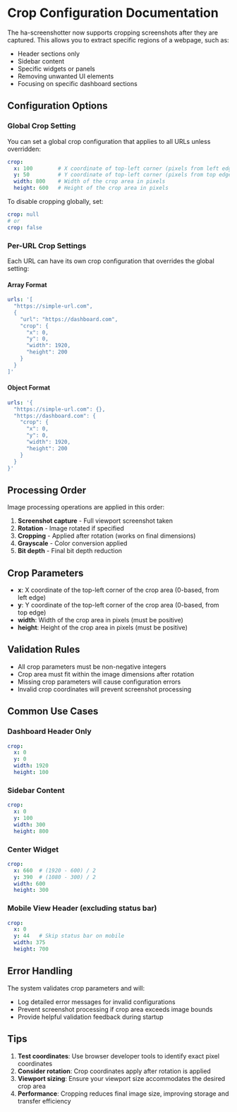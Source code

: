 # Crop Configuration Documentation

The ha-screenshotter now supports cropping screenshots after they are captured. This allows you to extract specific regions of a webpage, such as:

- Header sections only
- Sidebar content
- Specific widgets or panels
- Removing unwanted UI elements
- Focusing on specific dashboard sections

## Configuration Options

### Global Crop Setting

You can set a global crop configuration that applies to all URLs unless overridden:

```yaml
crop:
  x: 100        # X coordinate of top-left corner (pixels from left edge)
  y: 50         # Y coordinate of top-left corner (pixels from top edge) 
  width: 800    # Width of the crop area in pixels
  height: 600   # Height of the crop area in pixels
```

To disable cropping globally, set:
```yaml
crop: null
# or
crop: false
```

### Per-URL Crop Settings

Each URL can have its own crop configuration that overrides the global setting:

#### Array Format
```yaml
urls: '[
  "https://simple-url.com",
  {
    "url": "https://dashboard.com",
    "crop": {
      "x": 0,
      "y": 0, 
      "width": 1920,
      "height": 200
    }
  }
]'
```

#### Object Format  
```yaml
urls: '{
  "https://simple-url.com": {},
  "https://dashboard.com": {
    "crop": {
      "x": 0,
      "y": 0,
      "width": 1920, 
      "height": 200
    }
  }
}'
```

## Processing Order

Image processing operations are applied in this order:
1. **Screenshot capture** - Full viewport screenshot taken
2. **Rotation** - Image rotated if specified
3. **Cropping** - Applied after rotation (works on final dimensions)
4. **Grayscale** - Color conversion applied
5. **Bit depth** - Final bit depth reduction

## Crop Parameters

- **x**: X coordinate of the top-left corner of the crop area (0-based, from left edge)
- **y**: Y coordinate of the top-left corner of the crop area (0-based, from top edge)  
- **width**: Width of the crop area in pixels (must be positive)
- **height**: Height of the crop area in pixels (must be positive)

## Validation Rules

- All crop parameters must be non-negative integers
- Crop area must fit within the image dimensions after rotation
- Missing crop parameters will cause configuration errors
- Invalid crop coordinates will prevent screenshot processing

## Common Use Cases

### Dashboard Header Only
```yaml
crop:
  x: 0
  y: 0
  width: 1920
  height: 100
```

### Sidebar Content
```yaml  
crop:
  x: 0
  y: 100
  width: 300
  height: 800
```

### Center Widget
```yaml
crop:
  x: 660  # (1920 - 600) / 2
  y: 390  # (1080 - 300) / 2  
  width: 600
  height: 300
```

### Mobile View Header (excluding status bar)
```yaml
crop:
  x: 0
  y: 44   # Skip status bar on mobile
  width: 375
  height: 700
```

## Error Handling

The system validates crop parameters and will:
- Log detailed error messages for invalid configurations
- Prevent screenshot processing if crop area exceeds image bounds
- Provide helpful validation feedback during startup

## Tips

1. **Test coordinates**: Use browser developer tools to identify exact pixel coordinates
2. **Consider rotation**: Crop coordinates apply after rotation is applied
3. **Viewport sizing**: Ensure your viewport size accommodates the desired crop area
4. **Performance**: Cropping reduces final image size, improving storage and transfer efficiency
